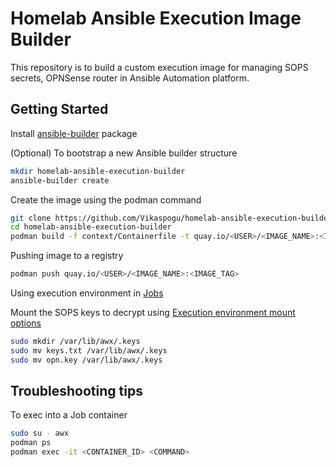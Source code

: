 # Homelab Ansible Execution Image Builder

This repository is to build a custom execution image for managing SOPS secrets, OPNSense router in Ansible Automation platform.

## Getting Started

Install [ansible-builder](https://docs.ansible.com/automation-controller/latest/html/userguide/execution_environments.html#install-ansible-builder) package

(Optional) To bootstrap a new Ansible builder structure

```bash
mkdir homelab-ansible-execution-builder
ansible-builder create
```

Create the image using the podman command

```bash
git clone https://github.com/Vikaspogu/homelab-ansible-execution-builder.git
cd homelab-ansible-execution-builder
podman build -f context/Containerfile -t quay.io/<USER>/<IMAGE_NAME>:<IMAGE_TAG> context
```

Pushing image to a registry

```bash
podman push quay.io/<USER>/<IMAGE_NAME>:<IMAGE_TAG>
```

Using execution environment in [Jobs](https://docs.ansible.com/automation-controller/latest/html/userguide/execution_environments.html#use-an-execution-environment-in-jobs)

Mount the SOPS keys to decrypt using [Execution environment mount options](https://docs.ansible.com/automation-controller/latest/html/userguide/execution_environments.html#execution-environment-mount-options)

```bash
sudo mkdir /var/lib/awx/.keys
sudo mv keys.txt /var/lib/awx/.keys
sudo mv opn.key /var/lib/awx/.keys
```

## Troubleshooting tips

To exec into a Job container

```bash
sudo su - awx
podman ps 
podman exec -it <CONTAINER_ID> <COMMAND>
```
